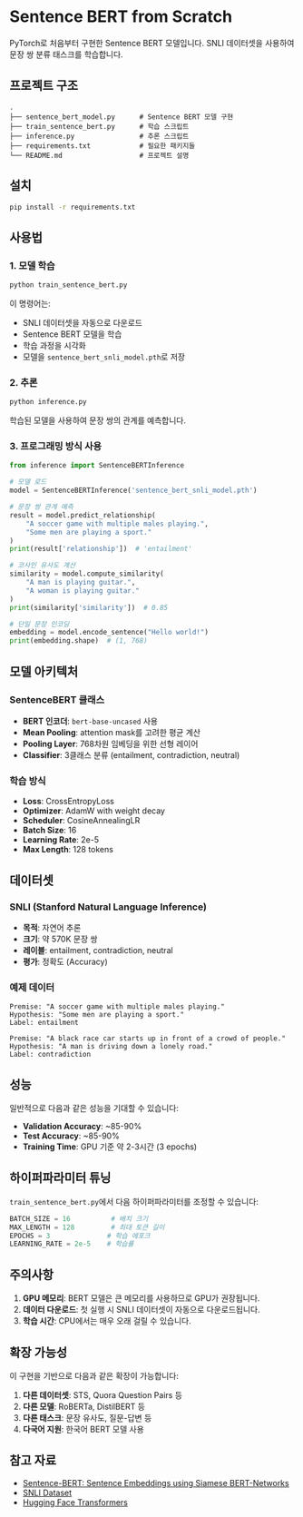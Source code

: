 # Sentence BERT from Scratch

PyTorch로 처음부터 구현한 Sentence BERT 모델입니다. SNLI 데이터셋을 사용하여 문장 쌍 분류 태스크를 학습합니다.

## 프로젝트 구조

```
.
├── sentence_bert_model.py      # Sentence BERT 모델 구현
├── train_sentence_bert.py      # 학습 스크립트
├── inference.py                # 추론 스크립트
├── requirements.txt            # 필요한 패키지들
└── README.md                   # 프로젝트 설명
```

## 설치

```bash
pip install -r requirements.txt
```

## 사용법

### 1. 모델 학습

```bash
python train_sentence_bert.py
```

이 명령어는:
- SNLI 데이터셋을 자동으로 다운로드
- Sentence BERT 모델을 학습
- 학습 과정을 시각화
- 모델을 `sentence_bert_snli_model.pth`로 저장

### 2. 추론

```bash
python inference.py
```

학습된 모델을 사용하여 문장 쌍의 관계를 예측합니다.

### 3. 프로그래밍 방식 사용

```python
from inference import SentenceBERTInference

# 모델 로드
model = SentenceBERTInference('sentence_bert_snli_model.pth')

# 문장 쌍 관계 예측
result = model.predict_relationship(
    "A soccer game with multiple males playing.",
    "Some men are playing a sport."
)
print(result['relationship'])  # 'entailment'

# 코사인 유사도 계산
similarity = model.compute_similarity(
    "A man is playing guitar.",
    "A woman is playing guitar."
)
print(similarity['similarity'])  # 0.85

# 단일 문장 인코딩
embedding = model.encode_sentence("Hello world!")
print(embedding.shape)  # (1, 768)
```

## 모델 아키텍처

### SentenceBERT 클래스
- **BERT 인코더**: `bert-base-uncased` 사용
- **Mean Pooling**: attention mask를 고려한 평균 계산
- **Pooling Layer**: 768차원 임베딩을 위한 선형 레이어
- **Classifier**: 3클래스 분류 (entailment, contradiction, neutral)

### 학습 방식
- **Loss**: CrossEntropyLoss
- **Optimizer**: AdamW with weight decay
- **Scheduler**: CosineAnnealingLR
- **Batch Size**: 16
- **Learning Rate**: 2e-5
- **Max Length**: 128 tokens

## 데이터셋

### SNLI (Stanford Natural Language Inference)
- **목적**: 자연어 추론
- **크기**: 약 570K 문장 쌍
- **레이블**: entailment, contradiction, neutral
- **평가**: 정확도 (Accuracy)

### 예제 데이터
```
Premise: "A soccer game with multiple males playing."
Hypothesis: "Some men are playing a sport."
Label: entailment

Premise: "A black race car starts up in front of a crowd of people."
Hypothesis: "A man is driving down a lonely road."
Label: contradiction
```

## 성능

일반적으로 다음과 같은 성능을 기대할 수 있습니다:
- **Validation Accuracy**: ~85-90%
- **Test Accuracy**: ~85-90%
- **Training Time**: GPU 기준 약 2-3시간 (3 epochs)

## 하이퍼파라미터 튜닝

`train_sentence_bert.py`에서 다음 하이퍼파라미터를 조정할 수 있습니다:

```python
BATCH_SIZE = 16          # 배치 크기
MAX_LENGTH = 128         # 최대 토큰 길이
EPOCHS = 3              # 학습 에포크
LEARNING_RATE = 2e-5    # 학습률
```

## 주의사항

1. **GPU 메모리**: BERT 모델은 큰 메모리를 사용하므로 GPU가 권장됩니다.
2. **데이터 다운로드**: 첫 실행 시 SNLI 데이터셋이 자동으로 다운로드됩니다.
3. **학습 시간**: CPU에서는 매우 오래 걸릴 수 있습니다.

## 확장 가능성

이 구현을 기반으로 다음과 같은 확장이 가능합니다:

1. **다른 데이터셋**: STS, Quora Question Pairs 등
2. **다른 모델**: RoBERTa, DistilBERT 등
3. **다른 태스크**: 문장 유사도, 질문-답변 등
4. **다국어 지원**: 한국어 BERT 모델 사용

## 참고 자료

- [Sentence-BERT: Sentence Embeddings using Siamese BERT-Networks](https://arxiv.org/abs/1908.10084)
- [SNLI Dataset](https://nlp.stanford.edu/projects/snli/)
- [Hugging Face Transformers](https://huggingface.co/transformers/) 
